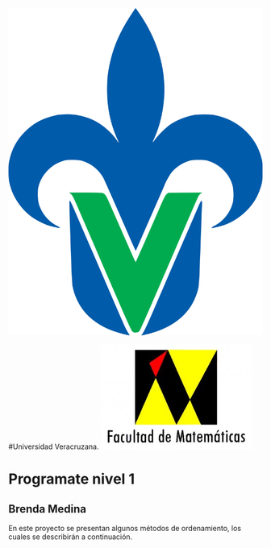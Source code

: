 ![](uv.png)

#Universidad Veracruzana.
![](mat.jpg)

# Programate nivel 1
## Brenda Medina

En este proyecto se presentan algunos métodos de ordenamiento, los cuales se describirán a continuación.